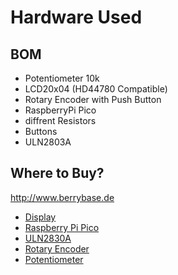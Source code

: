 Hardware Used
=============

BOM
---
* Potentiometer 10k
* LCD20x04 (HD44780 Compatible)
* Rotary Encoder with Push Button
* RaspberryPi Pico
* diffrent Resistors
* Buttons
* ULN2803A


Where to Buy?
-------------

http://www.berrybase.de

* [Display](https://www.berrybase.de/sensoren-module/displays/alphanumerische-displays/alphanumerisches-lcd-20x4-blau/wei-223?number=LCD2004-BLUE)
* [Raspberry Pi Pico](https://www.berrybase.de/neu/raspberry-pi-pico-rp2040-mikrocontroller-board?number=RPI-PICO&c=2461)
* [ULN2830A](https://www.berrybase.de/bauelemente/aktive-bauelemente/ics/ics-u../uln2803a-npn-darlington-transistor-array-dil-18)
* [Rotary Encoder](https://www.berrybase.de/bauelemente/passive-bauelemente/potentiometer/drehimpulsgeber/drehregler/rotary-encoder-mit-breakoutboard?number=KY-040)
* [Potentiometer](https://www.berrybase.de/bauelemente/passive-bauelemente/potentiometer/drehpotis/drehpotentiometer-10k-937-liegend-mono-6mm-printmontage?number=DP6-10K-M-P)